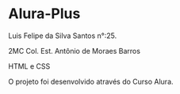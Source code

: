 # Alura-Plus
Luis Felipe da Silva Santos n°:25.

2MC Col. Est. Antônio de Moraes Barros

HTML e CSS

O projeto foi desenvolvido através do Curso Alura.
